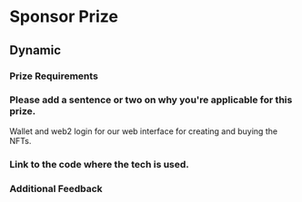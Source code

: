 # Sponsor Prize

## Dynamic 

### Prize Requirements
    
### Please add a sentence or two on why you're applicable for this prize.
Wallet and web2 login for our web interface for creating and buying the NFTs.

### Link to the code where the tech is used.

### Additional Feedback
